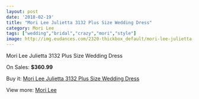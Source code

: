 ```yaml
---
layout: post
date: '2018-02-19'
title: "Mori Lee Julietta 3132 Plus Size Wedding Dress"
category: Mori Lee
tags: ["wedding","bridal","crazy","mori","style"]
image: http://img.eudances.com/2320-thickbox_default/mori-lee-julietta-3132-plus-size-wedding-dress.jpg
---
```

Mori Lee Julietta 3132 Plus Size Wedding Dress

On Sales: **$360.99**
<a href="https://www.eudances.com/en/mori-lee/773-mori-lee-julietta-3132-plus-size-wedding-dress.html"><amp-img layout="responsive" width="600" height="600" src="//img.eudances.com/2320-thickbox_default/mori-lee-julietta-3132-plus-size-wedding-dress.jpg" alt="Mori Lee Julietta 3132 Plus Size Wedding Dress 0" /></a>
<a href="https://www.eudances.com/en/mori-lee/773-mori-lee-julietta-3132-plus-size-wedding-dress.html"><amp-img layout="responsive" width="600" height="600" src="//img.eudances.com/2322-thickbox_default/mori-lee-julietta-3132-plus-size-wedding-dress.jpg" alt="Mori Lee Julietta 3132 Plus Size Wedding Dress 1" /></a>
<a href="https://www.eudances.com/en/mori-lee/773-mori-lee-julietta-3132-plus-size-wedding-dress.html"><amp-img layout="responsive" width="600" height="600" src="//img.eudances.com/2321-thickbox_default/mori-lee-julietta-3132-plus-size-wedding-dress.jpg" alt="Mori Lee Julietta 3132 Plus Size Wedding Dress 2" /></a>

Buy it: [Mori Lee Julietta 3132 Plus Size Wedding Dress](https://www.eudances.com/en/mori-lee/773-mori-lee-julietta-3132-plus-size-wedding-dress.html "Mori Lee Julietta 3132 Plus Size Wedding Dress")

View more: [Mori Lee](https://www.eudances.com/en/9-mori-lee "Mori Lee")